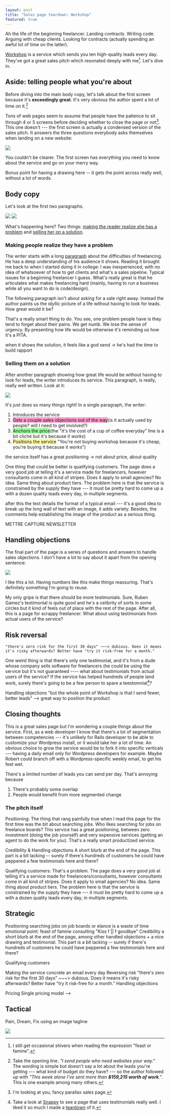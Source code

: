 ```yaml
---
layout: post
title: "Sales page teardown: Workshop"
featured: true
---
```


Ah the life of the beginning freelancer. Landing contracts. Writing code. Arguing with cheap clients. Looking for contracts (actually spending an awful lot of time on the latter).

[Workshop](http://letsworkshop.com/) is a service which sends you ten high-quality leads every day. They've got a great sales pitch which resonated deeply with me[^feast]. Let's dive in.

## Aside: telling people what you're about

Before diving into the main body copy, let's talk about the first screen because it's **exceedingly great**. 
It's very obvious the author spent a lot of time on it.[^firstline]

Tons of web pages seem to assume that people have the patience to sit through 4 or 5 screens before deciding whether to close the page or not[^parallax]. This one doesn't --- the first screen is actually a condensed version of the sales pitch. It answers the three questions everybody asks themselves when landing on a new website:

<img src="/images/workshop_teardown/1.png" class="img-responsive" /> 

You couldn't be clearer. The first screen has everything you need to know about the service and go on your merry way.

Bonus point for having a drawing here -- it gets the point across really well, without a lot of words.

## Body copy

Let's look at the first two paragraphs.

<img src="/images/workshop_teardown/2.png" class="img-responsive" />
<img src="/images/workshop_teardown/3.png" class="img-responsive" />

What's happening here? Two things: <u>making the reader realize she has a problem</u> and <u>selling her on a solution</u>.

### Making people realize they have a problem

The writer starts with a long <u>paragraph</u> about the difficulties of freelancing. He has a deep understanding of his audience it shows.  Reading it brought me back to when I started doing it in college: I was inexperienced, with no idea of whatsoever of how to get clients and what's a sales pipeline. Typical issues for a beginning freelancer I guess. What's really great is that he articulates what makes freelancing hard (mainly, having to run a business while all you want to do is code/design). 

The following paragraph isn't about asking for a sale right away. Instead the author paints us the idyllic picture of a life without having to look for leads. How great would it be?

That's a really smart thing to do. You see, one problem people have is they tend to forget about their pains. We get numb. We lose the sense of urgency. By presenting how life would be otherwise it's reminding us how it's a PITA.

when it shows the solution, it feels like a god send -> he's had the time to build rapport

### Selling them on a solution

After another paragraph showing how great life would be without having to look for leads, the writer introduces its service. This paragraph, is really, really well written. Look at it:

<img src="/images/workshop_teardown/5.png" class="img-responsive" />


It's just does so many things right! In a single paragraph, the writer:

1. Introduces the service
2. <span style='background-color: #ff99cc'>Gets a couple sales objections out of the way</span>(is it actually used by people? will I need to get involved?)
2. <span style='background-color: #99FF99;'>Anchors the price</span>(the "it's the cost of a cup of coffee everyday" line is a bit cliché but it's because it *works*)
3. <span style='background-color: #ffff99'>Positions the service</span> "You're not buying workshop because it's cheap, you're buying it because it *works*")

the service itself has a great positioning
    -> not about price, about quality

One thing that could be better is qualifying customers. The page does a very good job at telling it's a service made for freelancers, however consultants come in all kind of stripes. Does it apply to small agencies? No idea. Same thing about product tiers. The problem here is that the service is constrained by the supply they have --- it must be pretty hard to come up a with a dozen quality leads every day, in multiple segments. 


after this the text details the format of a typical email --- it's a good idea to break up the long wall of text with an image, it adds variety. Besides, the comments help establishing the image of the product as a serious thing.

METTRE CAPTURE NEWSLETTER

## Handling objections

The final part of the page is a series of questions and answers to handle sales objections. I don't have a lot to say about it apart from the opening sentence:

<img src="/images/workshop_teardown/6.png" class="img-responsive" />

I like this a lot. Having numbers like this make things reassuring. That's definitely something I'm going to reuse.

My only gripe is that there should be more testimonials. Sure, Ruben Gamez's testimonial is quite good and he's a celibrity of sorts in some circles but it kind of feels out of place with the rest of the page. After all, this is a page for scrappy freelancer. What about using testimonials from actual users of the service?

## Risk reversal

    "there's zero risk for the first 30 days" ~~~> dubious. Does it means it's risky afterwards? Better have "try it risk-free for a month."


One weird thing is that there's only one testimonial, and it's from a dude whose company sells software for freelancers (he could be using the service but it's not guaranteed ---- what about testimonials from actual users of the service? If the service has helped hundreds of people land work, surely there's going to be a few person to spare a teestomnial[^testimonials]?

Handling objections
    "but the whole point of Workshop is that I send fewer, better leads" --> great way to position the product 


## Closing thoughts

This is a great sales page but I'm wondering a couple things about the service. First, as a web developer I know that there's a lot of segmentation between competencies --- it's unlikely for Rails developer to be able to customize your Wordpress install, or it would take her a lot of time. An obvious choice to grow the service would be to fork it into specific verticals --- having a daily email only for Wordpress developers for example. Maybe Robert could branch off with a Wordpress-specific weekly email, to get his feet wet.


There's a limited number of leads you can send per day. That's annoying because
1. There's probably some overlap
2. People would benefit from more segmented change

### The pitch itself

Positioning:
    The thing that rang painfully true when I read this page for the first time was the bit about searching jobs. Who likes searching for jobs on freelance boards? This service has a great positioning, between zero investment (doing the job yourself) and very expensive services (getting an agent to do the work for you). That's a really smart productized service.

Credibility & Handling objections
    A short blurb at the end of the page. This part is a bit lacking -- surely if there's hundreds of customers he could have peppered a few testimonials here and there?

Qualifying customers:
    That's a problem. The page does a very good job at telling it's a service made for freelancers/consultants, however consultants come in all kind of stripes. Does it apply to small agencies? No idea. Same thing about product tiers. The problem here is that the service is constrained by the supply they have --- it must be pretty hard to come up a with a dozen quality leads every day, in multiple segments. 



Strategic
---------
Positioning
    searching jobs on job boards or elance is a waste of time
    emotional point: feast of famine consulting "Kiss f || f goodbye"
Credibility
    a short blurb at the end of the page, among other handled objections + a nice drawing and testimonial. This part is a bit lacking -- surely if there's hundreds of customers he could have peppered a few testimonials here and there?

Qualifying customers
    
Making the service concrete
    an email every day
Reversing risk
    "there's zero risk for the first 30 days" ~~~> dubious. Does it means it's risky afterwards? Better have "try it risk-free for a month."
Handling objections
    

Pricing
    Single pricing model -->

Tactical
--------

Pain, Dream, Fix
using an image
tagline

<img src="/images/workshop_teardown/2.png" class="img-responsive" />

[^parallax]: I'm looking at you, fancy parallax sales page.
[^sugarman]: That's the famous Sugarman quote "The purpose of the headline is to get the first sentence read. The purpose of the first sentence is to get the second sentence read." etc.
[^compulsive]:  I guess that's a good assumption with compulsive readers like me --- but don't believe that most people read every little line on their box of cereals during breakfast. 
[^feast]: I still get occasional shivers when reading the expression "feast or famine".
[^hoy]: Credits to [Amy Hoy](https://unicornfree.com/) for naming this. It's probably known as something else too.
[^testimonials]: Take a look at [Snappy](https://besnappy.com) to see a page that uses testimonials really well. I liked it so much I made a [teardown](/2015/01/06/sales-page-teardown-snappy/) of it.
[^firstline]: Take the opening line. _"I send people who need websites your way."_ <br>The wording is simple but doesn't say a lot about the leads you're getting --- what kind of budget do they have? --- so the author followed up with _"This week alone I've sent more than **$159,215 worth of work**."_. This is one example among many others.
